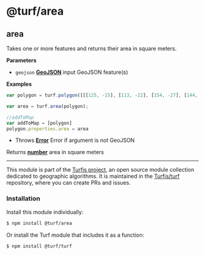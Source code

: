 # @turf/area

<!-- Generated by documentation.js. Update this documentation by updating the source code. -->

## area

Takes one or more features and returns their area in square meters.

**Parameters**

-   `geojson` **[GeoJSON](https://tools.ietf.org/html/rfc7946#section-3)** input GeoJSON feature(s)

**Examples**

```javascript
var polygon = turf.polygon([[[125, -15], [113, -22], [154, -27], [144, -15], [125, -15]]]);

var area = turf.area(polygon);

//addToMap
var addToMap = [polygon]
polygon.properties.area = area
```

-   Throws **[Error](https://developer.mozilla.org/docs/Web/JavaScript/Reference/Global_Objects/Error)** Error if argument is not GeoJSON

Returns **[number](https://developer.mozilla.org/docs/Web/JavaScript/Reference/Global_Objects/Number)** area in square meters

<!-- This file is automatically generated. Please don't edit it directly:
if you find an error, edit the source file (likely index.js), and re-run
./scripts/generate-readmes in the turf project. -->

---

This module is part of the [Turfjs project](http://turfjs.org/), an open source
module collection dedicated to geographic algorithms. It is maintained in the
[Turfjs/turf](https://github.com/Turfjs/turf) repository, where you can create
PRs and issues.

### Installation

Install this module individually:

```sh
$ npm install @turf/area
```

Or install the Turf module that includes it as a function:

```sh
$ npm install @turf/turf
```
